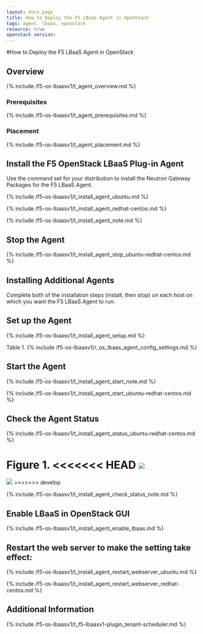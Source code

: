```yaml
---
layout: docs_page
title: How to Deploy the F5 LBaaS Agent in OpenStack
tags: agent, lbaas, openstack
resource: true
openstack version: 
---
```


#How to Deploy the F5 LBaaS Agent in OpenStack

## Overview

{% include /f5-os-lbaasv1/t_agent_overview.md %}

### Prerequisites

{% include /f5-os-lbaasv1/t_agent_prerequisites.md %}

### Placement

{% include /f5-os-lbaasv1/t_agent_placement.md %}

## Install the F5 OpenStack LBaaS Plug-in Agent

Use the command set for your distribution to install the Neutron Gateway Packages for the F5 LBaaS Agent.

{% include /f5-os-lbaasv1/t_install_agent_ubuntu.md %}

{% include /f5-os-lbaasv1/t_install_agent_redhat-centos.md %}

{% include /f5-os-lbaasv1/t_install_agent_note.md %}

## Stop the Agent

{% include /f5-os-lbaasv1/t_install_agent_stop_ubuntu-redhat-centos.md %}

## Installing Additional Agents

Complete both of the installation steps \(install, then stop\) on each host on which you want the F5 LBaaS Agent to run.

## Set up the Agent

{% include /f5-os-lbaasv1/t_install_agent_setup.md %}

Table 1.
{% include /f5-os-lbaasv1/r_os_lbaas_agent_config_settings.md %}

## Start the Agent

{% include /f5-os-lbaasv1/t_install_agent_start_note.md %}

{% include /f5-os-lbaasv1/t_install_agent_start_ubuntu-redhat-centos.md %}

## Check the Agent Status

{% include /f5-os-lbaasv1/t_install_agent_status_ubuntu-redhat-centos.md %}

Figure 1. 
<<<<<<< HEAD
<img src="//f5-os-lbaasv1/media/lbaas-agent-status.png"/>
=======
<img src="/f5-os-lbaasv1/media/lbaas-agent-status.png"/>
>>>>>>> develop

{% include /f5-os-lbaasv1/t_install_agent_check_status_note.md %}

## Enable LBaaS in OpenStack GUI

{% include /f5-os-lbaasv1/t_install_agent_enable_lbaas.md %}

## Restart the web server to make the setting take effect:

{% include /f5-os-lbaasv1/t_install_agent_restart_webserver_ubuntu.md %}

{% include /f5-os-lbaasv1/t_install_agent_restart_webserver_redhat-centos.md %}

## Additional Information

{% include /f5-os-lbaasv1/t_f5-lbaasv1-plugin_tenant-scheduler.md %}

